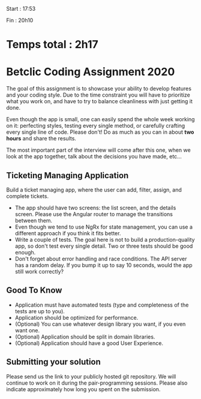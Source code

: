 Start : 17:53

Fin : 20h10

# Temps total : 2h17

# Betclic Coding Assignment 2020

The goal of this assignment is to showcase your ability to develop features and your coding style.
Due to the time constraint you will have to prioritize what you work on,
and have to try to balance cleanliness with just getting it done.

Even though the app is small, one can easily spend the whole week working on it:
perfecting styles, testing every single method, or carefully crafting every single line of code.
Please don't! Do as much as you can in about **two hours** and share the results.

The most important part of the interview will come after this one, when we look at the app together,
talk about the decisions you have made, etc...

## Ticketing Managing Application

Build a ticket managing app, where the user can add, filter, assign, and complete tickets.

* The app should have two screens: the list screen, and the details screen.
Please use the Angular router to manage the transitions between them.
* Even though we tend to use NgRx for state management, you can use a different approach if you think it fits better.
* Write a couple of tests. The goal here is not to build a production-quality app, so don't test every single detail.
Two or three tests should be good enough.
* Don't forget about error handling and race conditions. The API server has a random delay.
If you bump it up to say 10 seconds, would the app still work correctly?

## Good To Know

* Application must have automated tests (type and completeness of the tests are up to you).
* Application should be optimized for performance.
* (Optional) You can use whatever design library you want, if you even want one.
* (Optional) Application should be split in domain libraries.
* (Optional) Application should have a good User Experience.

## Submitting your solution

Please send us the link to your publicly hosted git repository.
We will continue to work on it during the pair-programming sessions.
Please also indicate approximately how long you spent on the submission.
